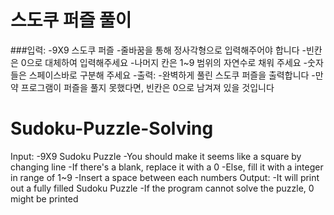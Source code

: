 # 스도쿠 퍼즐 풀이
###입력: 
  -9X9 스도쿠 퍼즐
  -줄바꿈을 통해 정사각형으로 입력해주어야 합니다
  -빈칸은 0으로 대체하여 입력해주세요
  -나머지 칸은 1~9 범위의 자연수로 채워 주세요
  -숫자들은 스페이스바로 구분해 주세요
-출력: 
  -완벽하게 풀린 스도쿠 퍼즐을 출력합니다
  -만약 프로그램이 퍼즐을 풀지 못했다면, 빈칸은 0으로 남겨져 있을 것입니다


# Sudoku-Puzzle-Solving
Input: -9X9 Sudoku Puzzle
      -You should make it seems like a square by changing line
      -If there's a blank, replace it with a 0
      -Else, fill it with a integer in range of 1~9
      -Insert a space between each numbers
Output: -It will print out a fully filled Sudoku Puzzle
        -If the program cannot solve the puzzle, 0 might be printed
